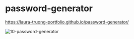 # password-generator
https://laura-truong-portfolio.github.io/password-generator/

![10-password-generator](https://user-images.githubusercontent.com/11521905/235499521-3db026e8-8c29-4cad-bcae-319186e687f0.png)
